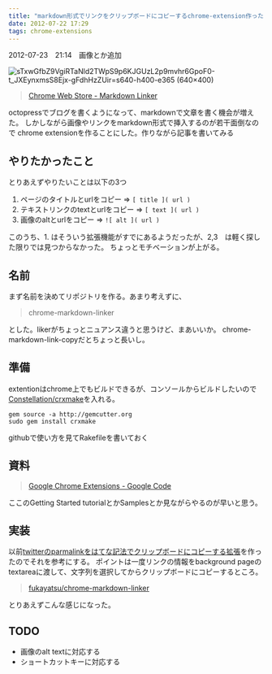 ```yaml
---
title: "markdown形式でリンクをクリップボードにコピーするchrome-extension作った"
date: 2012-07-22 17:29
tags: chrome-extensions
---
```

2012-07-23　21:14　画像とか追加

![sTxwGfbZ9VgiRTaNld2TWpS9p6KJGUzL2p9mvhr6GpoF0-t_JXEynxmsS8Ejx-gFdhHzZUir=s640-h400-e365 (640×400)](https://lh3.googleusercontent.com/sTxwGfbZ9VgiRTaNld2TWpS9p6KJGUzL2p9mvhr6GpoF0-t_JXEynxmsS8Ejx-gFdhHzZUir=s640-h400-e365)

> [Chrome Web Store - Markdown Linker](https://chrome.google.com/webstore/detail/kgadgjmlofjccpefhdagbonmohjknlll)


octopressでブログを書くようになって、markdownで文章を書く機会が増えた。
しかしながら画像やリンクをmarkdown形式で挿入するのが若干面倒なので
chrome extensionを作ることにした。作りながら記事を書いてみる


## やりたかったこと
とりあえずやりたいことは以下の3つ

1. ページのタイトルとurlをコピー => `[ title ]( url )`
2. テキストリンクのtextとurlをコピー => `[ text ]( url )`
3. 画像のaltとurlをコピー => `![ alt ]( url )`

このうち、1. はそういう拡張機能がすでにあるようだったが、2,3　は軽く探した限りでは見つからなかった。
ちょっとモチベーションが上がる。


## 名前
まず名前を決めてリポジトリを作る。あまり考えずに、
> chrome-markdown-linker


とした。likerがちょっとニュアンス違うと思うけど、まあいいか。
chrome-markdown-link-copyだとちょっと長いし。


## 準備
extentionはchrome上でもビルドできるが、コンソールからビルドしたいので[Constellation/crxmake](https://github.com/Constellation/crxmake)を入れる。

    gem source -a http://gemcutter.org
    sudo gem install crxmake

githubで使い方を見てRakefileを書いておく

## 資料
> [Google Chrome Extensions - Google Code](http://code.google.com/chrome/extensions/index.html)

ここのGetting Started tutorialとかSamplesとか見ながらやるのが早いと思う。

## 実装
以前[twitterのparmalinkをはてな記法でクリップボードにコピーする拡張](https://chrome.google.com/webstore/detail/fnpppbhohekmekeomhfihapjadolpjjh)を作ったのでそれを参考にする。
ポイントは一度リンクの情報をbackground pageのtextareaに渡して、文字列を選択してからクリップボードにコピーするところ。

> [fukayatsu/chrome-markdown-linker](https://github.com/fukayatsu/chrome-markdown-linker)

とりあえずこんな感じになった。

## TODO
- 画像のalt textに対応する
- ショートカットキーに対応する